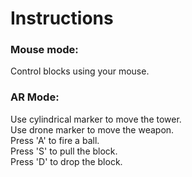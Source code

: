 # Instructions

### Mouse mode:
Control blocks using your mouse.

### AR Mode:
Use cylindrical marker to move the tower. <br>
Use drone marker to move the weapon. <br>
Press 'A' to fire a ball. <br>
Press 'S' to pull the block. <br>
Press 'D' to drop the block. <br>